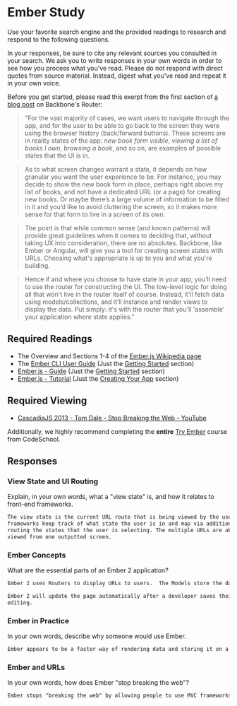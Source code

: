 # Ember Study

Use your favorite search engine and the provided readings to research and
respond to the following questions.

In your responses, be sure to cite any relevant sources you consulted in your
search. We ask you to write responses in your own words in order to see how you
process what you've read. Please do not respond with direct quotes from source
material. Instead, digest what you've read and repeat it in your own voice.

Before you get started, please read this exerpt from the first section of [a
blog post](http://pragmatic-backbone.com/routing-and-controllers) on
    Backbone's Router:

>"For the vast majority of cases, we want users to navigate through the app, and for the user to be able to go back to the screen they were using the browser history (back/forward buttons). These screens are in reality states of the app: *new book form visible*, *viewing a list of books I own*, *browsing a book*, and so on, are examples of possible states that the UI is in.

>As to what screen changes warrant a state, it depends on how granular you want the user experience to be. For instance, you may decide to show the new book form in place, perhaps right above my list of books, and not have a dedicated URL (or a page) for creating new books. Or maybe there’s a large volume of information to be filled in it and you’d like to avoid cluttering the screen, so it makes more sense for that form to live in a screen of its own.

>The point is that while common sense (and known patterns) will provide great guidelines when it comes to deciding that, without taking UX into consideration, there are no absolutes. Backbone, like Ember or Angular, will give you a tool for creating screen states with URLs. Choosing what's appropriate is up to you and what you're building.

>Hence if and where you choose to have state in your app, you’ll need to use the router for constructing the UI. The low-level logic for doing all that won't live in the router itself of course. Instead, it'll fetch data using models/collections, and it’ll instance and render views to display the data. Put simply: it's with the router that you'll 'assemble' your application where state applies."

## Required Readings

-   The Overview and Sections 1-4 of the [Ember.js Wikipedia page](https://en.wikipedia.org/wiki/Ember.js)
-   The [Ember CLI User Guide](http://ember-cli.com/user-guide/) (Just the
[Getting Started](https://ember-cli.com/user-guide/#getting-started) section)
-   [Ember.js - Guide](https://guides.emberjs.com/v2.11.0/getting-started/) (Just the
[Getting Started](https://guides.emberjs.com/v2.11.0/getting-started/) section)
-   [Ember.js - Tutorial](https://guides.emberjs.com/v2.11.0/tutorial/ember-cli/) (Just
the [Creating Your App](https://guides.emberjs.com/v2.11.0/tutorial/ember-cli/) section)

## Required Viewing

-   [CascadiaJS 2013 - Tom Dale - Stop Breaking the Web - YouTube](https://www.youtube.com/watch?v=BQ6at0addi4)

Additionally, we highly recommend completing the **entire** [Try
Ember](https://www.codeschool.com/courses/try-ember) course from CodeSchool.

## Responses

### View State and UI Routing

Explain, in your own words, what a "view state" is, and how it relates to
 front-end frameworks.

```md
The view state is the current URL route that is being viewed by the user.  Front end
frameworks keep track of what state the user is in and map via additional
routing the states that the user is selecting. The multiple URLs are able to be
viewed from one outputted screen.
```

### Ember Concepts

What are the essential parts of an Ember 2 application?

```md
Ember 2 uses Routers to display URLs to users.  The Models store the data and display it to the user as requested by the router.  Templates called HTMLBars are used in a Handlebars style format to render DOM elements on the page.  Componenets are the custom individual HTML tags that are created by HTMLBars and they store data attributes and can communicate with their parent elements.  Services just hold a single object that stores minimal details on a longer-lived data.

Ember 2 will update the page automatically after a developer saves their work while
editing.
```

### Ember in Practice

In your own words, describe why someone would use Ember.

```md
Ember appears to be a faster way of rendering data and storing it on a page while minimizing communication with a back end.  This allows for faster responses to user requests for data, which is reflective of the current trend to push for client heavy processing.
```

### Ember and URLs

In your own words, how does Ember "stop breaking the web"?

```md
Ember stops "breaking the web" by allowing people to use MVC frameworks in their SPAs instead of rendering just a single URL page.  With a front end framework, a person can share the correct locations and fork pages to other people because the complete "view state" can be procurred.
```
